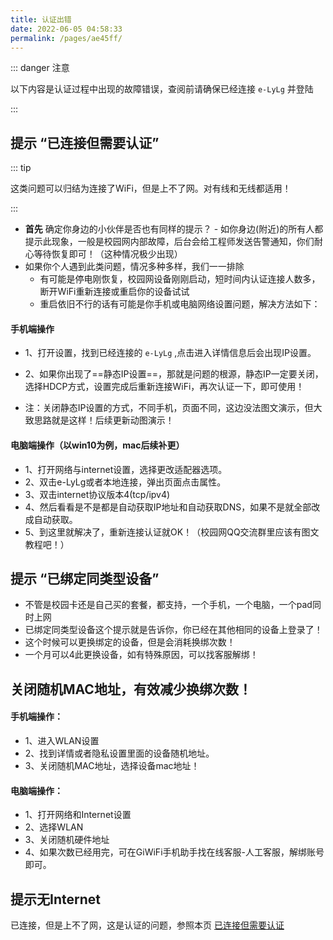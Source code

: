 ```yaml
---
title: 认证出错
date: 2022-06-05 04:58:33
permalink: /pages/ae45ff/
---
```



::: danger 注意

以下内容是认证过程中出现的故障错误，查阅前请确保已经连接 `e-LyLg` 并登陆

::: 


## 提示 “**已连接但需要认证**”

::: tip 

这类问题可以归结为连接了WiFi，但是上不了网。对有线和无线都适用！

:::


- **首先** 确定你身边的小伙伴是否也有同样的提示？
      - 如你身边(附近)的所有人都提示此现象，一般是校园网内部故障，后台会给工程师发送告警通知，你们耐心等待恢复即可！（这种情况极少出现）
- 如果你个人遇到此类问题，情况多种多样，我们一一排除
  - 有可能是停电刚恢复，校园网设备刚刚启动，短时间内认证连接人数多，断开WiFi重新连接或重启你的设备试试
  - 重启依旧不行的话有可能是你手机或电脑网络设置问题，解决方法如下：

#### 手机端操作

- 1、打开设置，找到已经连接的 `e-LyLg` ,点击进入详情信息后会出现IP设置。

- 2、如果你出现了==静态IP设置==，那就是问题的根源，静态IP一定要关闭，选择HDCP方式，设置完成后重新连接WiFi，再次认证一下，即可使用！

- 注：关闭静态IP设置的方式，不同手机，页面不同，这边没法图文演示，但大致思路就是这样！后续更新动图演示！



#### 电脑端操作（以win10为例，mac后续补更）

- 1、打开网络与internet设置，选择更改适配器选项。
- 2、双击e-LyLg或者本地连接，弹出页面点击属性。
- 3、双击internet协议版本4(tcp/ipv4)
- 4、然后看看是不是都是自动获取IP地址和自动获取DNS，如果不是就全部改成自动获取。
- 5、到这里就解决了，重新连接认证就OK！（校园网QQ交流群里应该有图文教程吧！）


## 提示 “已绑定同类型设备”

 - 不管是校园卡还是自己买的套餐，都支持，一个手机，一个电脑，一个pad同时上网
 - 已绑定同类型设备这个提示就是告诉你，你已经在其他相同的设备上登录了！
 - 这个时候可以更换绑定的设备，但是会消耗换绑次数！
 - 一个月可以4此更换设备，如有特殊原因，可以找客服解绑！



## 关闭随机MAC地址，有效减少换绑次数！

#### 手机端操作：

 - 1、进入WLAN设置
 - 2、找到详情或者隐私设置里面的设备随机地址。
 - 3、关闭随机MAC地址，选择设备mac地址！

#### 电脑端操作：

 - 1、打开网络和Internet设置
 - 2、选择WLAN
 - 3、关闭随机硬件地址
 - 4、如果次数已经用完，可在GiWiFi手机助手找在线客服-人工客服，解绑账号即可。


## 提示无Internet <Badge text="上不了网"/>

已连接，但是上不了网，这是认证的问题，参照本页 [已连接但需要认证](/pages/22640f/#提示-已连接但需要认证)